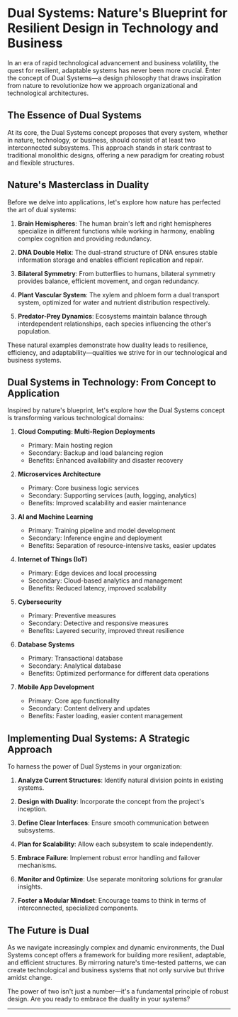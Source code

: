 # Dual Systems: Nature's Blueprint for Resilient Design in Technology and Business

In an era of rapid technological advancement and business volatility, the quest for resilient, adaptable systems has never been more crucial. Enter the concept of Dual Systems—a design philosophy that draws inspiration from nature to revolutionize how we approach organizational and technological architectures.

## The Essence of Dual Systems

At its core, the Dual Systems concept proposes that every system, whether in nature, technology, or business, should consist of at least two interconnected subsystems. This approach stands in stark contrast to traditional monolithic designs, offering a new paradigm for creating robust and flexible structures.

## Nature's Masterclass in Duality

Before we delve into applications, let's explore how nature has perfected the art of dual systems:

1. **Brain Hemispheres**: The human brain's left and right hemispheres specialize in different functions while working in harmony, enabling complex cognition and providing redundancy.

2. **DNA Double Helix**: The dual-strand structure of DNA ensures stable information storage and enables efficient replication and repair.

3. **Bilateral Symmetry**: From butterflies to humans, bilateral symmetry provides balance, efficient movement, and organ redundancy.

4. **Plant Vascular System**: The xylem and phloem form a dual transport system, optimized for water and nutrient distribution respectively.

5. **Predator-Prey Dynamics**: Ecosystems maintain balance through interdependent relationships, each species influencing the other's population.

These natural examples demonstrate how duality leads to resilience, efficiency, and adaptability—qualities we strive for in our technological and business systems.

## Dual Systems in Technology: From Concept to Application

Inspired by nature's blueprint, let's explore how the Dual Systems concept is transforming various technological domains:

1. **Cloud Computing: Multi-Region Deployments**
   - Primary: Main hosting region
   - Secondary: Backup and load balancing region
   - Benefits: Enhanced availability and disaster recovery

2. **Microservices Architecture**
   - Primary: Core business logic services
   - Secondary: Supporting services (auth, logging, analytics)
   - Benefits: Improved scalability and easier maintenance

3. **AI and Machine Learning**
   - Primary: Training pipeline and model development
   - Secondary: Inference engine and deployment
   - Benefits: Separation of resource-intensive tasks, easier updates

4. **Internet of Things (IoT)**
   - Primary: Edge devices and local processing
   - Secondary: Cloud-based analytics and management
   - Benefits: Reduced latency, improved scalability

5. **Cybersecurity**
   - Primary: Preventive measures
   - Secondary: Detective and responsive measures
   - Benefits: Layered security, improved threat resilience

6. **Database Systems**
   - Primary: Transactional database
   - Secondary: Analytical database
   - Benefits: Optimized performance for different data operations

7. **Mobile App Development**
   - Primary: Core app functionality
   - Secondary: Content delivery and updates
   - Benefits: Faster loading, easier content management

## Implementing Dual Systems: A Strategic Approach

To harness the power of Dual Systems in your organization:

1. **Analyze Current Structures**: Identify natural division points in existing systems.

2. **Design with Duality**: Incorporate the concept from the project's inception.

3. **Define Clear Interfaces**: Ensure smooth communication between subsystems.

4. **Plan for Scalability**: Allow each subsystem to scale independently.

5. **Embrace Failure**: Implement robust error handling and failover mechanisms.

6. **Monitor and Optimize**: Use separate monitoring solutions for granular insights.

7. **Foster a Modular Mindset**: Encourage teams to think in terms of interconnected, specialized components.

## The Future is Dual

As we navigate increasingly complex and dynamic environments, the Dual Systems concept offers a framework for building more resilient, adaptable, and efficient structures. By mirroring nature's time-tested patterns, we can create technological and business systems that not only survive but thrive amidst change.

The power of two isn't just a number—it's a fundamental principle of robust design. Are you ready to embrace the duality in your systems?

---